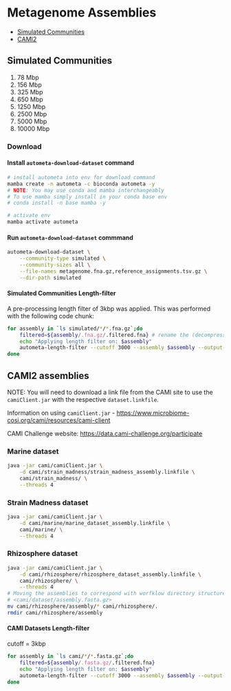 # Metagenome Assemblies

- [Simulated Communities](#simulated-communities)
- [CAMI2](#cami2-assemblies)

## Simulated Communities

1. 78 Mbp
2. 156 Mbp
3. 325 Mbp
4. 650 Mbp
5. 1250 Mbp
6. 2500 Mbp
7. 5000 Mbp
8. 10000 Mbp

### Download

#### Install `autometa-download-dataset` command

```bash
# install autometa into env for download command
mamba create -n autometa -c bioconda autometa -y
# NOTE: You may use conda and mamba interchangeably
# To use mamba simply install in your conda base env
# conda install -n base mamba -y
```

```bash
# activate env
mamba activate autometa
```

#### Run `autometa-download-dataset` commmand

```bash
autometa-download-dataset \
    --community-type simulated \
    --community-sizes all \
    --file-names metagenome.fna.gz,reference_assignments.tsv.gz \
    --dir-path simulated
```

#### Simulated Communities Length-filter

A pre-processing length filter of 3kbp was applied. This was performed with the following code chunk:

```bash
for assembly in `ls simulated/*/*.fna.gz`;do
    filtered=${assembly/.fna.gz/.filtered.fna} # rename the (decompressed) length-filtered assembly
    echo "Applying length filter on: $assembly"
    autometa-length-filter --cutoff 3000 --assembly $assembly --output-fasta $filtered
done
```

## CAMI2 assemblies

NOTE: You will need to download a link file from the CAMI site to use the `camiClient.jar` with the respective `dataset.linkfile`.

Information on using `camiClient.jar` - <https://www.microbiome-cosi.org/cami/resources/cami-client>

CAMI Challenge website: <https://data.cami-challenge.org/participate>

### Marine dataset

```bash
java -jar cami/camiClient.jar \
    -d cami/strain_madness/strain_madness_assembly.linkfile \
    cami/strain_madness/ \
    --threads 4
```

### Strain Madness dataset

```bash
java -jar cami/camiClient.jar \
    -d cami/marine/marine_dataset_assembly.linkfile \
    cami/marine/ \
    --threads 4
```

### Rhizosphere dataset

```bash
java -jar cami/camiClient.jar \
    -d cami/rhizosphere/rhizosphere_dataset_assembly.linkfile \
    cami/rhizosphere/ \
    --threads 4
# Moving the assemblies to correspond with worfklow directory structure
# <cami/dataset/assembly.fasta.gz>
mv cami/rhizosphere/assembly/* cami/rhizosphere/.
rmdir cami/rhizosphere/assembly
```

#### CAMI Datasets Length-filter

cutoff = 3kbp

```bash
for assembly in `ls cami/*/*.fasta.gz`;do
    filtered=${assembly/.fasta.gz/.filtered.fna}
    echo "Applying length filter on: $assembly"
    autometa-length-filter --cutoff 3000 --assembly $assembly --output-fasta $filtered
done
```

